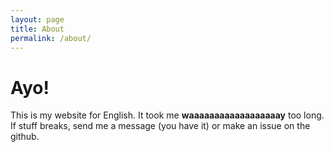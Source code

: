 ```yaml
---
layout: page
title: About
permalink: /about/
---
```

# Ayo!
This is my website for English.
It took me **waaaaaaaaaaaaaaaaaay** too long.
If stuff breaks, send me a message (you have it) or make an issue on the github.
